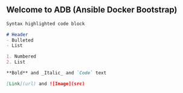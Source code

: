## Welcome to ADB (Ansible Docker Bootstrap)



```markdown
Syntax highlighted code block

# Header
- Bulleted
- List

1. Numbered
2. List

**Bold** and _Italic_ and `Code` text

[Link](url) and ![Image](src)
```
